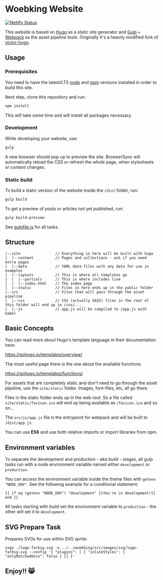 # Woebking Website

[![Netlify Status](https://api.netlify.com/api/v1/badges/d7d24c07-d179-4fce-91ea-73629695cae9/deploy-status)](https://app.netlify.com/sites/woebking/deploys)

This website is based on [Hugo](https://gohugo.io/) as a static site generator and [Gulp](https://gulpjs.com/) + [Webpack](https://webpack.js.org/) as the asset pipeline tools. Originally it's a heavily modified fork of [victor-hugo](https://github.com/netlify/victor-hugo).

## Usage

### Prerequisites

You need to have the latest/LTS [node](https://nodejs.org/en/download/) and [npm](https://www.npmjs.com/get-npm) versions installed in order to build this site.

Next step, clone this repository and run:

```bash
npm install
```

This will take some time and will install all packages necessary.

### Development

While developing your website, use:

```bash
gulp
```

A new browser should pop up to preview the site. BrowserSync will automatically reload the CSS or refresh the whole page, when stylesheets or content changes.

### Static build

To build a static version of the website inside the `/dist` folder, run:

```bash
gulp build
```

To get a preview of posts or articles not yet published, run:

```bash
gulp build-preview
```

See [gulpfile.js](gulpfile.js) for all tasks.

## Structure

```
|--site                // Everything in here will be built with hugo
|  |--content          // Pages and collections - ask if you need extra pages
|  |--data             // YAML data files with any data for use in examples
|  |--layouts          // This is where all templates go
|  |  |--partials      // This is where includes live
|  |  |--index.html    // The index page
|  |--static           // Files in here ends up in the public folder
|--src                 // Files that will pass through the asset pipeline
|  |--css              // CSS (actually SASS) files in the root of this folder will end up in /css/...
|  |--js               // app.js will be compiled to /app.js with babel
```

## Basic Concepts

You can read more about Hugo's template language in their documentation here:

https://gohugo.io/templates/overview/

The most useful page there is the one about the available functions:

https://gohugo.io/templates/functions/

For assets that are completely static and don't need to go through the asset pipeline,
use the `site/static` folder. Images, font-files, etc, all go there.

Files in the static folder ends up in the web root. So a file called `site/static/favicon.ico`
will end up being available as `/favicon.ico` and so on...

The `src/js/app.js` file is the entrypoint for webpack and will be built to `/dist/app.js`.

You can use **ES6** and use both relative imports or import libraries from npm.

## Environment variables

To separate the development and production *- aka build -* stages, all gulp tasks run with a node environment variable named either `development` or `production`.

You can access the environment variable inside the theme files with `getenv "NODE_ENV"`. See the following example for a conditional statement:

    {{ if eq (getenv "NODE_ENV") "development" }}You're in development!{{ end }}

All tasks starting with *build* set the environment variable to `production` - the other will set it to `development`.

## SVG Prepare Task

Prepares SVGs for use within SVG sprite:

```
svgo ./logo-farbig.svg -o ../../woebking/src/images/svg/logo-farbig.svg --config '{ "plugins": [ { "inlineStyles": { "onlyMatchedOnce": false } }] }'
```

## Enjoy!! 😸
